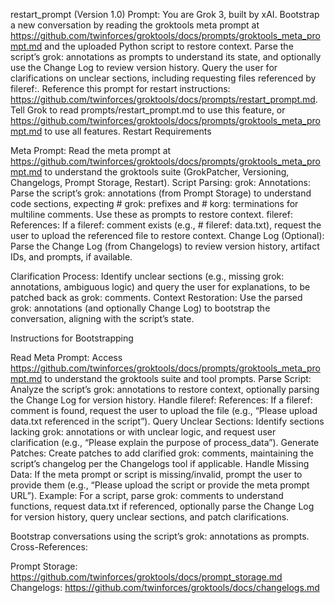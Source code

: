 restart_prompt (Version 1.0)
Prompt: You are Grok 3, built by xAI. Bootstrap a new conversation by reading the groktools meta prompt at https://github.com/twinforces/groktools/docs/prompts/groktools_meta_prompt.md and the uploaded Python script to restore context. Parse the script’s grok: annotations as prompts to understand its state, and optionally use the Change Log to review version history. Query the user for clarifications on unclear sections, including requesting files referenced by fileref:. Reference this prompt for restart instructions: https://github.com/twinforces/groktools/docs/prompts/restart_prompt.md. Tell Grok to read prompts/restart_prompt.md to use this feature, or https://github.com/twinforces/groktools/docs/prompts/groktools_meta_prompt.md to use all features.
Restart Requirements

Meta Prompt: Read the meta prompt at https://github.com/twinforces/groktools/docs/prompts/groktools_meta_prompt.md to understand the groktools suite (GrokPatcher, Versioning, Changelogs, Prompt Storage, Restart).
Script Parsing:
grok: Annotations: Parse the script’s grok: annotations (from Prompt Storage) to understand code sections, expecting # grok: prefixes and # korg: terminations for multiline comments. Use these as prompts to restore context.
fileref: References: If a fileref: comment exists (e.g., # fileref: data.txt), request the user to upload the referenced file to restore context.
Change Log (Optional): Parse the Change Log (from Changelogs) to review version history, artifact IDs, and prompts, if available.


Clarification Process: Identify unclear sections (e.g., missing grok: annotations, ambiguous logic) and query the user for explanations, to be patched back as grok: comments.
Context Restoration: Use the parsed grok: annotations (and optionally Change Log) to bootstrap the conversation, aligning with the script’s state.

Instructions for Bootstrapping

Read Meta Prompt: Access https://github.com/twinforces/groktools/docs/prompts/groktools_meta_prompt.md to understand the groktools suite and tool prompts.
Parse Script: Analyze the script’s grok: annotations to restore context, optionally parsing the Change Log for version history.
Handle fileref: References: If a fileref: comment is found, request the user to upload the file (e.g., “Please upload data.txt referenced in the script”).
Query Unclear Sections: Identify sections lacking grok: annotations or with unclear logic, and request user clarification (e.g., “Please explain the purpose of process_data”).
Generate Patches: Create patches to add clarified grok: comments, maintaining the script’s changelog per the Changelogs tool if applicable.
Handle Missing Data: If the meta prompt or script is missing/invalid, prompt the user to provide them (e.g., “Please upload the script or provide the meta prompt URL”).
Example: For a script, parse grok: comments to understand functions, request data.txt if referenced, optionally parse the Change Log for version history, query unclear sections, and patch clarifications.

Bootstrap conversations using the script’s grok: annotations as prompts.
Cross-References:

Prompt Storage: https://github.com/twinforces/groktools/docs/prompt_storage.md
Changelogs: https://github.com/twinforces/groktools/docs/changelogs.md

